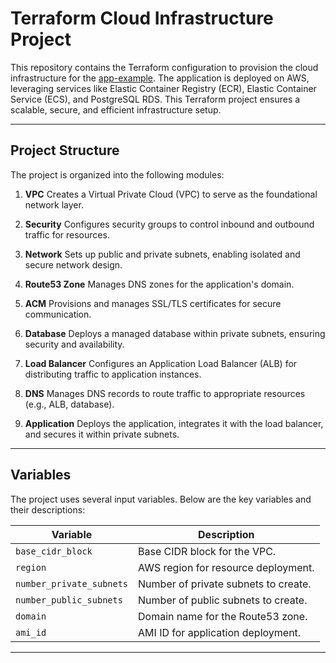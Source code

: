 # Terraform Cloud Infrastructure Project

This repository contains the Terraform configuration to provision the cloud infrastructure for the [app-example](<https://github.com/tomas-lucena/app-example>). The application is deployed on AWS, leveraging services like Elastic Container Registry (ECR), Elastic Container Service (ECS), and PostgreSQL RDS. This Terraform project ensures a scalable, secure, and efficient infrastructure setup.


---

## Project Structure

The project is organized into the following modules:

1. **VPC** 
   Creates a Virtual Private Cloud (VPC) to serve as the foundational network layer.  

2. **Security** 
   Configures security groups to control inbound and outbound traffic for resources.  

3. **Network** 
   Sets up public and private subnets, enabling isolated and secure network design.  

4. **Route53 Zone** 
   Manages DNS zones for the application's domain.  

5. **ACM** 
   Provisions and manages SSL/TLS certificates for secure communication.  

6. **Database** 
   Deploys a managed database within private subnets, ensuring security and availability.  

7. **Load Balancer** 
   Configures an Application Load Balancer (ALB) for distributing traffic to application instances.  

8. **DNS** 
   Manages DNS records to route traffic to appropriate resources (e.g., ALB, database).  

9. **Application** 
   Deploys the application, integrates it with the load balancer, and secures it within private subnets.  


---

## Variables

The project uses several input variables. Below are the key variables and their descriptions:

| Variable                 | Description                                         |
|--------------------------|-----------------------------------------------------|
| `base_cidr_block`        | Base CIDR block for the VPC.                        |
| `region`                 | AWS region for resource deployment.                |
| `number_private_subnets` | Number of private subnets to create.                |
| `number_public_subnets`  | Number of public subnets to create.                 |
| `domain`                 | Domain name for the Route53 zone.                  |
| `ami_id`                 | AMI ID for application deployment.                 |

---

